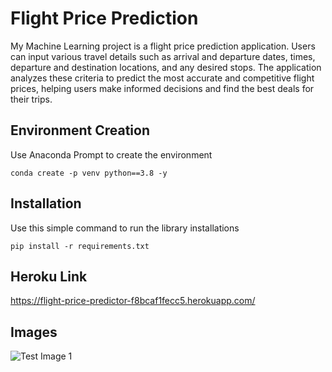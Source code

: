 # Flight Price Prediction

My Machine Learning project is a flight price prediction application. Users can input various travel details such as arrival and departure dates, times, departure and destination locations, and any desired stops. The application analyzes these criteria to predict the most accurate and competitive flight prices, helping users make informed decisions and find the best deals for their trips.


## Environment Creation

Use Anaconda Prompt to create the environment

```
conda create -p venv python==3.8 -y
```
    
## Installation

Use this simple command to run the library installations

```
pip install -r requirements.txt
```
## Heroku Link

https://flight-price-predictor-f8bcaf1fecc5.herokuapp.com/

## Images
![Test Image 1](https://i.postimg.cc/9FZKWGDL/Screenshot-2024-06-20-152750.png)
